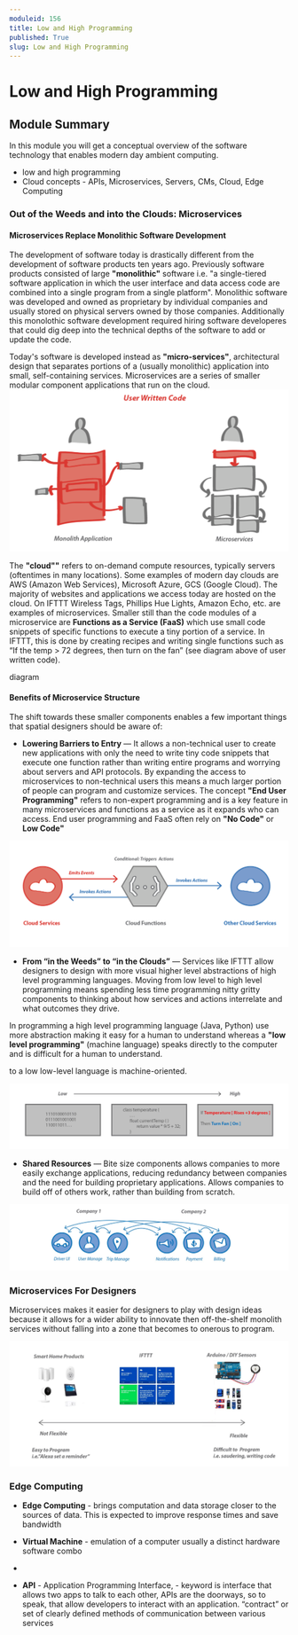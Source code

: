 ```yaml
---
moduleid: 156
title: Low and High Programming
published: True
slug: Low and High Programming
---
```

# Low and High Programming
## Module Summary
In this module you will get a conceptual overview of the software technology that enables modern day ambient computing.
- low and high programming
- Cloud concepts - APIs, Microservices, Servers, CMs, Cloud, Edge Computing

### Out of the Weeds and into the Clouds: Microservices
#### Microservices Replace Monolithic Software Development
The development of software today is drastically different from the development of software products ten years ago. Previously software products consisted of large **"monolithic"** software i.e. "a single-tiered software application in which the user interface and data access code are combined into a single program from a single platform". Monolithic software was developed and owned as proprietary by individual companies and usually stored on physical servers owned by those companies. Additionally this monolothic software development required hiring software developeres that could dig deep into the technical depths of the software to add or update the code.

Today's software is developed instead as **"micro-services"**, architectural design that separates portions of a (usually monolithic) application into small, self-containing services. Microservices are a series of smaller modular component applications that run on the cloud. 
![](images/low-hi-2.png)

The **"cloud""** refers to on-demand compute resources, typically servers (oftentimes in many locations). Some examples of modern day clouds are AWS (Amazon Web Services), Microsoft Azure, GCS (Google Cloud). The majority of websites and applications we access today are hosted on the cloud. On IFTTT Wireless Tags, Phillips Hue Lights, Amazon Echo, etc. are examples of microservices. Smaller still than the code modules of a microservice are **Functions as a Service (FaaS)** which use small code snippets of specific functions to execute a tiny portion of a service. In IFTTT, this is done by creating recipes and writing single functions such as “If the temp > 72 degrees, then turn on the fan” (see diagram above of user written code).

diagram

#### Benefits of Microservice Structure
The shift towards these smaller components enables a few important things that spatial designers should be aware of:
- **Lowering Barriers to Entry** — It allows a non-technical user to create new applications with only the need to write tiny code snippets that execute one function rather than writing entire programs and worrying about servers and API protocols. By expanding the access to  microservices to non-technical users this means a much larger portion of people can program and customize services. The concept **"End User Programming"** refers to non-expert programming and is a key feature in many microservices and functions as a service as it expands who can access. End user programming and FaaS often rely on **"No Code"** or **Low Code"**

![](images/low-hi-1.png)

- **From “in the Weeds” to “in the Clouds”** — Services like IFTTT allow designers to design with more visual higher level abstractions of high level programming languages. Moving from low level to high level programming means spending less time programming nitty gritty components to thinking about how services and actions interrelate and what outcomes they drive.

In programming a high level programming language (Java, Python) use more abstraction making it easy for a human to understand whereas a **"low level programming"** (machine language) speaks directly to the computer and is difficult for a human to understand. 

to a low low-level language is machine-oriented.

![](images/low-hi-3.jpeg)

- **Shared Resources** — Bite size components allows companies to more easily exchange applications, reducing redundancy between companies and the need for building proprietary applications. Allows companies to build off of others work, rather than building from scratch.

![](images/low-hi-4.jpeg)

### Microservices For Designers
Microservices makes it easier for designers to play with design ideas because it allows for a wider ability to innovate then off-the-shelf monolith services without falling into a zone that becomes to onerous to program.

![](images/low-hi-5.jpeg)

### Edge Computing

- **Edge Computing** - brings computation and data storage closer to the sources of data. This is expected to improve response times and save bandwidth




- **Virtual Machine** - emulation of a computer usually a distinct hardware  software combo
- 
- **API** - Application Programming Interface, - keyword is interface that allows two apps to talk to each other, APIs are the doorways, so to speak, that allow developers to interact with an application. “contract” or set of clearly defined methods of communication between various services

